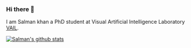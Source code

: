 ### Hi there 👋

I am Salman khan a PhD student at Visual Artificial Intelligence Laboratory [VAIL](https://cms.brookes.ac.uk/staff/FabioCuzzolin/).

<a href="https://github.com/IemProg/github-readme-stats">
  <img align="center" src="https://github-readme-stats.anuraghazra1.vercel.app/api?username=salmank255&show_icons=true&include_all_commits=true&theme=radical" alt="Salman's github stats" />
</a>


<!--
**gurkirt/gurkirt** is a ✨ _special_ ✨ repository because its `README.md` (this file) appears on your GitHub profile.

Here are some ideas to get you started:

- 🔭 I’m currently working on ...
- 🌱 I’m currently learning ...
- 👯 I’m looking to collaborate on ...
- 🤔 I’m looking for help with ...
- 💬 Ask me about ...
- 📫 How to reach me: ...
- 😄 Pronouns: ...
- ⚡ Fun fact: ...
-->
